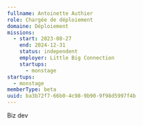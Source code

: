 ```yaml
---
fullname: Antoinette Authier
role: Chargée de déploiement
domaine: Déploiement
missions:
  - start: 2023-08-27
    end: 2024-12-31
    status: independent
    employer: Little Big Connection
    startups:
      - monstage
startups:
  - monstage
memberType: beta
uuid: ba3b72f7-66b0-4c98-9b90-9f98d5997f4b
---
```

Biz dev